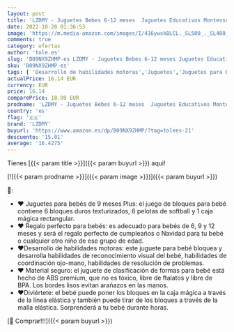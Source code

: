 ```yaml
---
layout: post
title: 'LZDMY - Juguetes Bebes 6-12 meses  Juguetes Educativos Montessori de Aprendizaje  Juegos de Bloques de Clasificación con Forma  Juguetes de Bloques  Regalo Bebé Cumpleaños  Reyes Magos  Navidad  Rectángulo '
date: 2022-10-28 01:36:53
image: 'https://m.media-amazon.com/images/I/416ywskBLCL._SL500_._SL400_.jpg'
comments: true
category: ofertas
author: 'tole.es'
slug: 'B09NX9ZHMP-es LZDMY - Juguetes Bebes 6-12 meses Juguetes Educativos...'
sku: 'B09NX9ZHMP-es'
tags: [ 'Desarrollo de habilidades motoras','Juguetes','Juguetes para Bebés y primera infancia','Juguetes para apilar y encajar','Juguetes y juegos','bebé','lzdmy','🇪🇸', ]
actualPrice: 16.14 EUR
currency: EUR
price: 16.14
comparePrice: 18.99 EUR
prodname: 'LZDMY - Juguetes Bebes 6-12 meses  Juguetes Educativos Montessori de Aprendizaje  Juegos de Bloques de Clasificación con Forma  Juguetes de Bloques  Regalo Bebé Cumpleaños  Reyes Magos  Navidad  Rectángulo '
country: 'es'
flag: '🇪🇸'
brand: 'LZDMY'
buyurl: 'https://www.amazon.es/dp/B09NX9ZHMP/?tag=tolees-21'
descuento: '15.01'
average: '16.4275'
---
```


Tienes [{{< param title >}}]({{< param buyurl >}}) aqui!

[![{{< param prodname >}}]({{< param image >}})]({{< param buyurl >}})

🔎:

- ❤ Juguetes para bebés de 9 meses Plus: el juego de bloques para bebé contiene 6 bloques duros texturizados, 6 pelotas de softball y 1 caja mágica rectangular.
- ❤ Regalo perfecto para bebés: es adecuado para bebés de 6, 9 y 12 meses y será el regalo perfecto de cumpleaños o Navidad para tu bebé o cualquier otro niño de ese grupo de edad.
- ❤Desarrollo de habilidades motoras: este juguete para bebé bloquea y desarrolla habilidades de reconocimiento visual del bebé, habilidades de coordinación ojo-mano, habilidades de resolución de problemas.
- ❤ Material seguro: el juguete de clasificación de formas para bebé está hecho de ABS premium, que no es tóxico, libre de ftalatos y libre de BPA. Los bordes lisos evitan arañazos en las manos.
- ❤Diviértete: el bebé puede poner los bloques en la caja mágica a través de la línea elástica y también puede tirar de los bloques a través de la malla elástica. Sorprenderá a tu bebé durante horas.

[🛒 Comprar!!!]({{< param buyurl >}})
